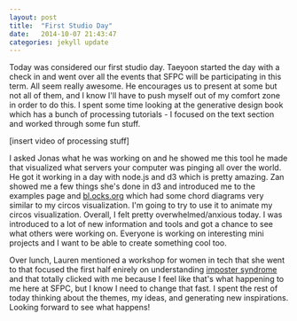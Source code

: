 ```yaml
---
layout: post
title:  "First Studio Day"
date:   2014-10-07 21:43:47
categories: jekyll update
---
```

Today was considered our first studio day. Taeyoon started the day with a check in and went over all the events that SFPC will be participating in this term. All seem really awesome. He encourages us to present at some but not all of them, and I know I'll have to push myself out of my comfort zone in order to do this. I spent some time looking at the generative design book which has a bunch of processing tutorials - I focused on the text section and worked through some fun stuff. 

[insert video of processing stuff]

I asked Jonas what he was working on and he showed me this tool he made that visualized what servers your computer was pinging all over the world. He got it working in a day with node.js and d3 which is pretty amazing. Zan showed me a few things she's done in d3 and introduced me to the examples page and [bl.ocks.org](http://bl.ocks.org) which had some chord diagrams very similar to my circos visualization. I'm going to try to use it to animate my circos visualization. Overall, I felt pretty overwhelmed/anxious today. I was introduced to a lot of new information and tools and got a chance to see what others were working on. Everyone is working on interesting mini projects and I want to be able to create something cool too. 

Over lunch, Lauren mentioned a workshop for women in tech that she went to that focused the first half enirely on understanding [imposter syndrome](http://en.wikipedia.org/wiki/Impostor_syndrome) and that totally clicked with me because I feel like that's what happening to me here at SFPC, but I know I need to change that fast. I spent the rest of today thinking about the themes, my ideas, and generating new inspirations. Looking forward to see what happens!
